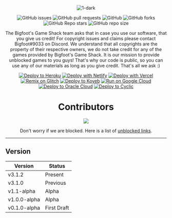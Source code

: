 <div align='center'>


![1-dark](https://user-images.githubusercontent.com/80417201/202951901-67e3b1d9-0b7f-4936-8027-4e03ed8351dd.png)


![GitHub issues](https://img.shields.io/github/issues/fidind3211/bigfootlogo=github&style=flat-square) 
![GitHub pull requests](https://img.shields.io/github/issues-pr/fidind3211/bigfoot?label=Pull%20requests&logo=github&style=flat-square) 
![GitHub](https://img.shields.io/github/license/fidind3211/bigfoot?label=Licence&logo=github&style=flat-square) 
![GitHub forks](https://img.shields.io/github/forks/fidind3211/bigfoot?label=Forks&logo=github&style=flat-square) 
![GitHub Repo stars](https://img.shields.io/github/stars/fidind3211/bigfoot?color=yellow&label=Stars&logo=github&style=flat-square) 
![GitHub repo size](https://img.shields.io/github/repo-size/fidind3211/bigfoot?label=Repo%20size&logo=github&style=flat-square) 

The Bigfoot's Game Shack team asks that in case you use our software, that you give us credit! For copyright issues and claims please contact Bigfoot#9033 on Discord. We understand that all copyrights are the property of their respective owners, we do not take credit for any of the games provided by Bigfoot's Game Shack. 
It is our mission to provide unblocked games to you guys! That's why our code is public, so you can use any of our materials as long as you give credit. That's all we ask :)
  <br>


  <a target="_blank" href="https://heroku.com/deploy/?template=https://github.com/BigfootsGS/BigfootsGS.github.io"><img alt="Deploy to Heroku" src="https://raw.githubusercontent.com/BinBashBanana/deploy-buttons/master/buttons/remade/heroku.svg"></a>
[![Deploy with Netlify](https://raw.githubusercontent.com/BinBashBanana/deploy-buttons/master/buttons/remade/netlify.svg)](https://app.netlify.com/start/deploy?repository=https://github.com/fidind3211/bigfoot)
[![Deploy with Vercel](https://raw.githubusercontent.com/BinBashBanana/deploy-buttons/master/buttons/remade/vercel.svg)](https://vercel.com/new/clone?repository-url=https://github.com/fidind3211/bigfoot)
  [![Remix on Glitch](https://raw.githubusercontent.com/BinBashBanana/deploy-buttons/master/buttons/remade/glitch.svg)](https://glitch.com/edit/#!/import/github/fidind3211/bigfoot)
  [![Deploy to Koyeb](https://binbashbanana.github.io/deploy-buttons/buttons/remade/koyeb.svg)](https://app.koyeb.com/apps/deploy?type=git&repository=github.com/fidind3211/bigfoot)
  [![Run on Google Cloud](https://binbashbanana.github.io/deploy-buttons/buttons/remade/googlecloud.svg)](https://deploy.cloud.run/?git_repo=https://github.com/fidind3211/bigfoot)
[![Deploy to Oracle Cloud](https://binbashbanana.github.io/deploy-buttons/buttons/remade/oraclecloud.svg)](https://cloud.oracle.com/resourcemanager/stacks/create?zipUrl=https://github.com/fidind3211/bigfoot/archive/refs/heads/main.zip)
[![Deploy to Cyclic](https://binbashbanana.github.io/deploy-buttons/buttons/remade/cyclic.svg)](https://app.cyclic.sh/api/app/deploy/fidind3211/bigfoot)


  <div align='center'> 
  <h1>Contributors</h1>
<img src="https://contrib.rocks/image?repo=BigfootsGS/BigfootsGS.github.io"/>

Don't worry if we are blocked. Here is a list of [unblocked links](https://github.com/fidind3211/bigfoot/blob/main/other/links.md).

<div align='left'>


---
## Version
| Version | Status |
| - | - |
| v3.1.2 | Present |
| v3.1.0 | Previous |
| v1.1-alpha | Alpha |
| v1.0.0-alpha | Alpha |
| v0.1.0-alpha | First Draft |
  <div align='center'>
